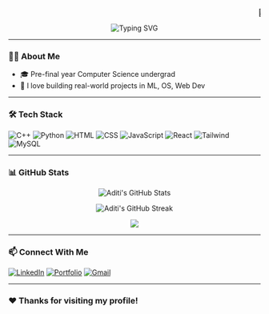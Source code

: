 <!-- Scrolling Welcome Text -->
<marquee behavior="scroll" direction="left" scrollamount="8">
🚀 Welcome to my GitHub profile – I'm Aditi, a passionate CSE student! 👩‍💻✨
</marquee>

<!-- Typing SVG Animation -->
<p align="center">
<p align="center">
  <img src="https://readme-typing-svg.herokuapp.com?font=Fira+Code&size=24&pause=1000&color=F70000&center=true&width=600&lines=Hi+%F0%9F%91%8B%2C+I'm+Aditi!;Frontend+%7C+ML+%7C+DSA+Enthusiast;Hackathon+Lover+%7C+Open+Source+Explorer" alt="Typing SVG" />
</p>

</p>

---

### 👩‍💻 About Me

- 🎓 Pre-final year Computer Science undergrad  
- 🧠 I love building real-world projects in ML, OS, Web Dev  
  
---

### 🛠️ Tech Stack

![C++](https://img.shields.io/badge/-C++-00599C?style=flat&logo=c%2B%2B&logoColor=white)
![Python](https://img.shields.io/badge/-Python-3776AB?style=flat&logo=python&logoColor=white)
![HTML](https://img.shields.io/badge/-HTML5-E34F26?style=flat&logo=html5&logoColor=white)
![CSS](https://img.shields.io/badge/-CSS3-1572B6?style=flat&logo=css3)
![JavaScript](https://img.shields.io/badge/-JavaScript-F7DF1E?style=flat&logo=javascript&logoColor=black)
![React](https://img.shields.io/badge/-React-20232A?style=flat&logo=react)
![Tailwind](https://img.shields.io/badge/-TailwindCSS-38B2AC?style=flat&logo=tailwind-css)
![MySQL](https://img.shields.io/badge/-MySQL-4479A1?style=flat&logo=mysql)

---

### 📊 GitHub Stats

<p align="center">
  <img src="https://github-readme-stats.vercel.app/api?username=AditiJ04&show_icons=true&theme=tokyonight" alt="Aditi's GitHub Stats" />
</p>

<p align="center">
  <img src="https://github-readme-streak-stats.demolab.com?user=AditiJ04&theme=tokyonight" alt="Aditi's GitHub Streak" />
</p>

<p align="center">
  <img src="https://github-readme-stats.vercel.app/api/top-langs/?username=AditiJ04&layout=compact&theme=tokyonight" />
</p>

---

### 📫 Connect With Me

[![LinkedIn](https://img.shields.io/badge/-LinkedIn-0A66C2?style=flat&logo=linkedin&logoColor=white)](https://www.linkedin.com/in/aditi-j-3261b625b/)
[![Portfolio](https://img.shields.io/badge/-Portfolio-black?style=flat&logo=google-chrome&logoColor=white)](https://my-portfolio-delta-wine-93.vercel.app/)
[![Gmail](https://img.shields.io/badge/-Email-D14836?style=flat&logo=gmail&logoColor=white)](mailto:aditijeena2211@gmail.com)

---

### ❤️ Thanks for visiting my profile!
